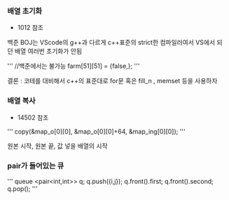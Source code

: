 ### 배열 초기화  

- 1012 참조  

백준 BOJ는 VScode의 g++과 다르게 c++표준의 strict한 컴파일러여서
VS에서 되던 배열 여러번 초기화가 안됨  

'''
//백준에서는 불가능
farm[51][51] = {false,}; 
'''  

결론 : 코테를 대비해서 c++의 표준대로 for문 혹은 fill_n , memset 등을 사용하자  
  

### 배열 복사
  
- 14502 참조  

'''
copy(&map_o[0][0], &map_o[0][0]+64, &map_ing[0][0]);
'''
  
원본 시작, 원본 끝, 값 넣을 배열의 시작  
  

### pair가 들어있는 큐
  
'''
queue <pair<int,int>> q;
q.push({i,j});
q.front().first;
q.front().second;
q.pop();
'''  


